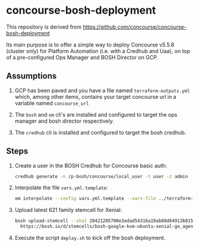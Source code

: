 # concourse-bosh-deployment

This repository is derived from https://github.com/concourse/concourse-bosh-deployment

Its main purpose is to offer a simple way to deploy Concourse v5.5.8 (cluster only) for Platform Automation (i.e. with a Credhub and Uaa), on top of a pre-configured Ops Manager and BOSH Director on GCP.

## Assumptions

1. GCP has been paved and you have a file named `terraform-outputs.yml` which, among other items, contains your target concourse url in a variable named `concourse_url`

1. The `bosh` and `om` cli's are installed and configured to target the ops manager and bosh director respectively.

1. The `credhub` cli is installed and configured to target the bosh credhub.

## Steps

1. Create a user in the BOSH Credhub for Concourse basic auth:

    ```bash
    credhub generate -n /p-bosh/concourse/local_user -t user -z admin
    ```

1. Interpolate the file `vars.yml.template`:

    ```bash
    om interpolate --config vars.yml.template --vars-file ../terraform-outputs.yml > vars.yml
    ```

1. Upload latest 621 family stemcell for Xenial:

    ```bash
    bosh upload-stemcell --sha1 20421205700e3adad54316a19ab88d64913b815a \
      https://bosh.io/d/stemcells/bosh-google-kvm-ubuntu-xenial-go_agent?v=621.59
    ```

1. Execute the script `deploy.sh` to kick off the bosh deployment.
